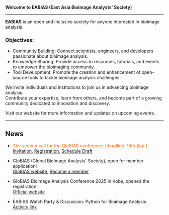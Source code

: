 **Welcome to EABIAS (East Asia Bioimage Analysts’ Society)**

---------------------------------
**EABIAS** is an open and inclusive society for anyone interested in bioimage analysis.  

### Objectives:  
- Community Building: Connect scientists, engineers, and developers passionate about bioimage analysis.  
- Knowledge Sharing: Provide access to resources, tutorials, and events to empower the bioimaging community.  
- Tool Development: Promote the creation and enhancement of open-source tools to tackle bioimage analysis challenges.  

We invite individuals and institutions to join us in advancing bioimage analysis.  
Contribute your expertise, learn from others, and become part of a growing community dedicated to innovation and discovery.

Visit our website for more information and updates on upcoming events.  

---------------------------------

## News  

- <font color=#FF6600>The second call for the GloBIAS conference (deadline: 15th Sep.). </font>  
[Invitation](https://docs.google.com/document/d/1gLpdhXOvn5QPSrqnLACz9B8SPDGtGjeNldcEtfwgx3k/edit?usp=sharing), [Registration](https://www.globias.org/activities/bioimage-analysis-conference-2025-in-kobe), 
[Schedule Draft](https://docs.google.com/spreadsheets/d/1O_LUEHDqvo_F_qbUlBVTquKPp_L3aT0Dy-gq_OlX9Bs/edit?usp=sharing)

- GloBIAS (Global BioImage Analysts' Society), open for member application!  
[GloBIAS website](https://www.globias.org/), [Become a member](https://www.globias.org/about-globias/globias-association)

- GloBIAS Bioimage Analysis Conference 2025 in Kobe, opened the registration!  
[Official website](https://www.globias.org/activities/bioimage-analysis-conference-2025-in-kobe)  

- EABIAS Watch Party & Discussion: Python for Bioimage Analysis  
[Activity link](https://docs.google.com/document/d/14mRHf7DGSZsFjaJhhjdbVZDhxe5GPa-8wV1EXQE5PuI/edit?usp=sharing)